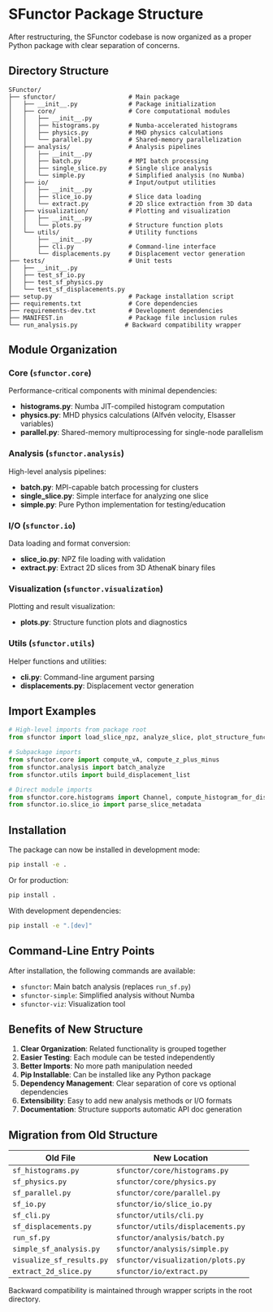 # SFunctor Package Structure

After restructuring, the SFunctor codebase is now organized as a proper Python package with clear separation of concerns.

## Directory Structure

```
SFunctor/
├── sfunctor/                    # Main package
│   ├── __init__.py              # Package initialization
│   ├── core/                    # Core computational modules
│   │   ├── __init__.py
│   │   ├── histograms.py        # Numba-accelerated histograms
│   │   ├── physics.py           # MHD physics calculations
│   │   └── parallel.py          # Shared-memory parallelization
│   ├── analysis/                # Analysis pipelines
│   │   ├── __init__.py
│   │   ├── batch.py             # MPI batch processing
│   │   ├── single_slice.py      # Single slice analysis
│   │   └── simple.py            # Simplified analysis (no Numba)
│   ├── io/                      # Input/output utilities
│   │   ├── __init__.py
│   │   ├── slice_io.py          # Slice data loading
│   │   └── extract.py           # 2D slice extraction from 3D data
│   ├── visualization/           # Plotting and visualization
│   │   ├── __init__.py
│   │   └── plots.py             # Structure function plots
│   └── utils/                   # Utility functions
│       ├── __init__.py
│       ├── cli.py               # Command-line interface
│       └── displacements.py     # Displacement vector generation
├── tests/                       # Unit tests
│   ├── __init__.py
│   ├── test_sf_io.py
│   ├── test_sf_physics.py
│   └── test_sf_displacements.py
├── setup.py                     # Package installation script
├── requirements.txt             # Core dependencies
├── requirements-dev.txt         # Development dependencies
├── MANIFEST.in                  # Package file inclusion rules
└── run_analysis.py             # Backward compatibility wrapper
```

## Module Organization

### Core (`sfunctor.core`)
Performance-critical components with minimal dependencies:
- **histograms.py**: Numba JIT-compiled histogram computation
- **physics.py**: MHD physics calculations (Alfvén velocity, Elsasser variables)
- **parallel.py**: Shared-memory multiprocessing for single-node parallelism

### Analysis (`sfunctor.analysis`)
High-level analysis pipelines:
- **batch.py**: MPI-capable batch processing for clusters
- **single_slice.py**: Simple interface for analyzing one slice
- **simple.py**: Pure Python implementation for testing/education

### I/O (`sfunctor.io`)
Data loading and format conversion:
- **slice_io.py**: NPZ file loading with validation
- **extract.py**: Extract 2D slices from 3D AthenaK binary files

### Visualization (`sfunctor.visualization`)
Plotting and result visualization:
- **plots.py**: Structure function plots and diagnostics

### Utils (`sfunctor.utils`)
Helper functions and utilities:
- **cli.py**: Command-line argument parsing
- **displacements.py**: Displacement vector generation

## Import Examples

```python
# High-level imports from package root
from sfunctor import load_slice_npz, analyze_slice, plot_structure_functions

# Subpackage imports
from sfunctor.core import compute_vA, compute_z_plus_minus
from sfunctor.analysis import batch_analyze
from sfunctor.utils import build_displacement_list

# Direct module imports
from sfunctor.core.histograms import Channel, compute_histogram_for_disp_2D
from sfunctor.io.slice_io import parse_slice_metadata
```

## Installation

The package can now be installed in development mode:

```bash
pip install -e .
```

Or for production:

```bash
pip install .
```

With development dependencies:

```bash
pip install -e ".[dev]"
```

## Command-Line Entry Points

After installation, the following commands are available:

- `sfunctor`: Main batch analysis (replaces `run_sf.py`)
- `sfunctor-simple`: Simplified analysis without Numba
- `sfunctor-viz`: Visualization tool

## Benefits of New Structure

1. **Clear Organization**: Related functionality is grouped together
2. **Easier Testing**: Each module can be tested independently
3. **Better Imports**: No more path manipulation needed
4. **Pip Installable**: Can be installed like any Python package
5. **Dependency Management**: Clear separation of core vs optional dependencies
6. **Extensibility**: Easy to add new analysis methods or I/O formats
7. **Documentation**: Structure supports automatic API doc generation

## Migration from Old Structure

| Old File | New Location |
|----------|--------------|
| `sf_histograms.py` | `sfunctor/core/histograms.py` |
| `sf_physics.py` | `sfunctor/core/physics.py` |
| `sf_parallel.py` | `sfunctor/core/parallel.py` |
| `sf_io.py` | `sfunctor/io/slice_io.py` |
| `sf_cli.py` | `sfunctor/utils/cli.py` |
| `sf_displacements.py` | `sfunctor/utils/displacements.py` |
| `run_sf.py` | `sfunctor/analysis/batch.py` |
| `simple_sf_analysis.py` | `sfunctor/analysis/simple.py` |
| `visualize_sf_results.py` | `sfunctor/visualization/plots.py` |
| `extract_2d_slice.py` | `sfunctor/io/extract.py` |

Backward compatibility is maintained through wrapper scripts in the root directory.